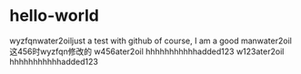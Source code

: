 # hello-world
wyzfqnwater2oiljust a test with github
of course, I am a good manwater2oil
这456时wyzfqn修改的
w456ater2oil hhhhhhhhhhhadded123
w123ater2oil hhhhhhhhhhhadded123
